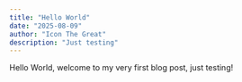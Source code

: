 ```yaml
---
title: "Hello World"
date: "2025-08-09"
author: "Icon The Great"
description: "Just testing"
---
```

Hello World, welcome to my very first blog post, just testing!